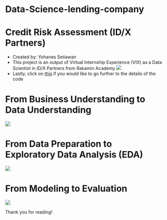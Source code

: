 # Data-Science-lending-company
# Credit Risk Assessment (ID/X Partners)
* Created by: Yohanes Setiawan
* This project is an output of Virtual Internship Experience (VIX) as a Data Scientist in ID/X Partners from Rakamin Academy
![](https://drive.google.com/uc?export=view&id=1fTSSeZWPZQybUll9QRUEXYlCHKPlA7MQ) </br>
* Lastly, click on [this](https://github.com/yohset95/VIX_IDXPartners_Jun2022/blob/main/%5BYohanes%20Setiawan%5D_VIX_IDX%20Partners.ipynb) if you would like to go further to the details of the code
# From Business Understanding to Data Understanding
![](https://drive.google.com/uc?export=view&id=12fsJea-Y4OFU8sOIU2NGz7UtFyXsWUyA) </br>
# From Data Preparation to Exploratory Data Analysis (EDA)
![](https://drive.google.com/uc?export=view&id=1q2pLijONm2fYq2uEc0RtR8qhBp2UhU1m) </br>
# From Modeling to Evaluation
![](https://drive.google.com/uc?export=view&id=1sbkJgKw6bCpEbLuhVUicJkUZd1H1qPrG) </br>

Thank you for reading!
